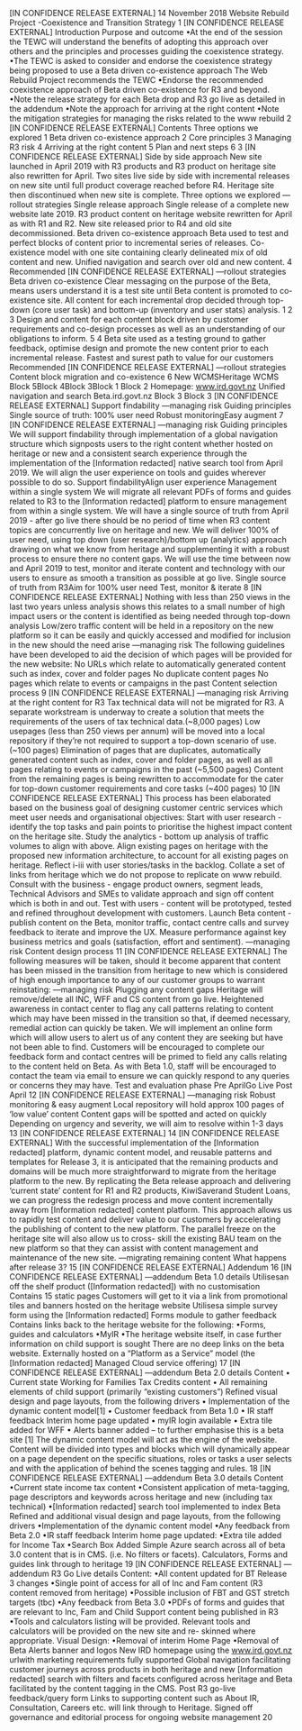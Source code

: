 \[IN CONFIDENCE RELEASE EXTERNAL\] 14 November 2018 Website Rebuild Project -Coexistence and Transition Strategy 1 \[IN CONFIDENCE RELEASE EXTERNAL\] Introduction Purpose and outcome •At the end of the session the TEWC will understand the benefits of adopting this approach over others and the principles and processes guiding the coexistence strategy. •The TEWC is asked to consider and endorse the coexistence strategy being proposed to use a Beta driven co-existence approach The Web Rebuild Project recommends the TEWC •Endorse the recommended coexistence approach of Beta driven co-existence for R3 and beyond. •Note the release strategy for each Beta drop and R3 go live as detailed in the addendum •Note the approach for arriving at the right content •Note the mitigation strategies for managing the risks related to the www rebuild 2 \[IN CONFIDENCE RELEASE EXTERNAL\] Contents Three options we explored 1 Beta driven co-existence approach 2 Core principles 3 Managing R3 risk 4 Arriving at the right content 5 Plan and next steps 6 3 \[IN CONFIDENCE RELEASE EXTERNAL\] Side by side approach New site launched in April 2019 with R3 products and R3 product on heritage site also rewritten for April. Two sites live side by side with incremental releases on new site until full product coverage reached before R4. Heritage site then discontinued when new site is complete. Three options we explored —rollout strategies Single release approach Single release of a complete new website late 2019. R3 product content on heritage website rewritten for April as with R1 and R2. New site released prior to R4 and old site decommissioned. Beta driven co-existence approach Beta used to test and perfect blocks of content prior to incremental series of releases. Co-existence model with one site containing clearly delineated mix of old content and new. Unified navigation and search over old and new content. 4 Recommended \[IN CONFIDENCE RELEASE EXTERNAL\] —rollout strategies Beta driven co-existence Clear messaging on the purpose of the Beta, means users understand it is a test site until Beta content is promoted to co- existence site. All content for each incremental drop decided through top-down (core user task) and bottom-up (inventory and user stats) analysis. 1 2 3 Design and content for each content block driven by customer requirements and co-design processes as well as an understanding of our obligations to inform. 5 4 Beta site used as a testing ground to gather feedback, optimise design and promote the new content prior to each incremental release. Fastest and surest path to value for our customers Recommended \[IN CONFIDENCE RELEASE EXTERNAL\] —rollout strategies Content block migration and co-existence 6 New WCMSHeritage WCMS Block 5Block 4Block 3Block 1 Block 2 Homepage: www.ird.govt.nz Unified navigation and search Beta.ird.govt.nz Block 3 Block 3 \[IN CONFIDENCE RELEASE EXTERNAL\] Support findability —managing risk Guiding principles Single source of truth: 100% user need Robust monitoringEasy augment 7 \[IN CONFIDENCE RELEASE EXTERNAL\] —managing risk Guiding principles We will support findability through implementation of a global navigation structure which signposts users to the right content whether hosted on heritage or new and a consistent search experience through the implementation of the \[Information redacted\] native search tool from April 2019. We will align the user experience on tools and guides wherever possible to do so. Support findabilityAlign user experience Management within a single system We will migrate all relevant PDFs of forms and guides related to R3 to the \[Information redacted\] platform to ensure management from within a single system. We will have a single source of truth from April 2019 - after go live there should be no period of time when R3 content topics are concurrently live on heritage and new. We will deliver 100% of user need, using top down (user research)/bottom up (analytics) approach drawing on what we know from heritage and supplementing it with a robust process to ensure there no content gaps. We will use the time between now and April 2019 to test, monitor and iterate content and technology with our users to ensure as smooth a transition as possible at go live. Single source of truth from R3Aim for 100% user need Test, monitor & iterate 8 \[IN CONFIDENCE RELEASE EXTERNAL\] Nothing with less than 250 views in the last two years unless analysis shows this relates to a small number of high impact users or the content is identified as being needed through top-down analysis Low/zero traffic content will be held in a repository on the new platform so it can be easily and quickly accessed and modified for inclusion in the new should the need arise —managing risk The following guidelines have been developed to aid the decision of which pages will be provided for the new website: No URLs which relate to automatically generated content such as index, cover and folder pages No duplicate content pages No pages which relate to events or campaigns in the past Content selection process 9 \[IN CONFIDENCE RELEASE EXTERNAL\] —managing risk Arriving at the right content for R3 Tax technical data will not be migrated for R3. A separate workstream is underway to create a solution that meets the requirements of the users of tax technical data.(~8,000 pages) Low usepages (less than 250 views per annum) will be moved into a local repository if they’re not required to support a top-down scenario of use. (~100 pages) Elimination of pages that are duplicates, automatically generated content such as index, cover and folder pages, as well as all pages relating to events or campaigns in the past (~5,500 pages) Content from the remaining pages is being rewritten to accommodate for the cater for top-down customer requirements and core tasks (~400 pages) 10 \[IN CONFIDENCE RELEASE EXTERNAL\] This process has been elaborated based on the business goal of designing customer centric services which meet user needs and organisational objectives: Start with user research - identify the top tasks and pain points to prioritise the highest impact content on the heritage site. Study the analytics - bottom up analysis of traffic volumes to align with above. Align existing pages on heritage with the proposed new information architecture, to account for all existing pages on heritage. Reflect i-iii with user stories/tasks in the backlog. Collate a set of links from heritage which we do not propose to replicate on www rebuild. Consult with the business - engage product owners, segment leads, Technical Advisors and SMEs to validate approach and sign off content which is both in and out. Test with users - content will be prototyped, tested and refined throughout development with customers. Launch Beta content -publish content on the Beta, monitor traffic, contact centre calls and survey feedback to iterate and improve the UX. Measure performance against key business metrics and goals (satisfaction, effort and sentiment). —managing risk Content design process 11 \[IN CONFIDENCE RELEASE EXTERNAL\] The following measures will be taken, should it become apparent that content has been missed in the transition from heritage to new which is considered of high enough importance to any of our customer groups to warrant reinstating: —managing risk Plugging any content gaps Heritage will remove/delete all INC, WFF and CS content from go live. Heightened awareness in contact center to flag any call patterns relating to content which may have been missed in the transition so that, if deemed necessary, remedial action can quickly be taken. We will implement an online form which will allow users to alert us of any content they are seeking but have not been able to find. Customers will be encouraged to complete our feedback form and contact centres will be primed to field any calls relating to the content held on Beta. As with Beta 1.0, staff will be encouraged to contact the team via email to ensure we can quickly respond to any queries or concerns they may have. Test and evaluation phase Pre AprilGo Live Post April 12 \[IN CONFIDENCE RELEASE EXTERNAL\] —managing risk Robust monitoring & easy augment Local repository will hold approx 100 pages of ‘low value’ content Content gaps will be spotted and acted on quickly Depending on urgency and severity, we will aim to resolve within 1-3 days 13 \[IN CONFIDENCE RELEASE EXTERNAL\] 14 \[IN CONFIDENCE RELEASE EXTERNAL\] With the successful implementation of the \[Information redacted\] platform, dynamic content model, and reusable patterns and templates for Release 3, it is anticipated that the remaining products and domains will be much more straightforward to migrate from the heritage platform to the new. By replicating the Beta release approach and delivering ‘current state’ content for R1 and R2 products, KiwiSaverand Student Loans, we can progress the redesign process and move content incrementally away from \[Information redacted\] content platform. This approach allows us to rapidly test content and deliver value to our customers by accelerating the publishing of content to the new platform. The parallel freeze on the heritage site will also allow us to cross- skill the existing BAU team on the new platform so that they can assist with content management and maintenance of the new site. —migrating remaining content What happens after release 3? 15 \[IN CONFIDENCE RELEASE EXTERNAL\] Addendum 16 \[IN CONFIDENCE RELEASE EXTERNAL\] —addendum Beta 1.0 details Utilisesan off the shelf product (\[Information redacted\]) with no customisation Contains 15 static pages Customers will get to it via a link from promotional tiles and banners hosted on the heritage website Utilisesa simple survey form using the \[Information redacted\] Forms module to gather feedback Contains links back to the heritage website for the following: •Forms, guides and calculators •MyIR •The heritage website itself, in case further information on child support is sought There are no deep links on the beta website. Externally hosted on a “Platform as a Service” model (the \[Information redacted\] Managed Cloud service offering) 17 \[IN CONFIDENCE RELEASE EXTERNAL\] —addendum Beta 2.0 details Content • Current state Working for Families Tax Credits content • All remaining elements of child support (primarily “existing customers”) Refined visual design and page layouts, from the following drivers • Implementation of the dynamic content model\[1\] • Customer feedback from Beta 1.0 • IR staff feedback Interim home page updated • myIR login available • Extra tile added for WFF • Alerts banner added – to further emphasise this is a beta site \[1\] The dynamic content model will act as the engine of the website. Content will be divided into types and blocks which will dynamically appear on a page dependent on the specific situations, roles or tasks a user selects and with the application of behind the scenes tagging and rules. 18 \[IN CONFIDENCE RELEASE EXTERNAL\] —addendum Beta 3.0 details Content •Current state income tax content •Consistent application of meta-tagging, page descriptors and keywords across heritage and new (including tax technical) •\[Information redacted\] search tool implemented to index Beta Refined and additional visual design and page layouts, from the following drivers •Implementation of the dynamic content model •Any feedback from Beta 2.0 •IR staff feedback Interim home page updated: •Extra tile added for Income Tax •Search Box Added Simple Azure search across all of beta 3.0 content that is in CMS. (i.e. No filters or facets). Calculators, Forms and guides link through to heritage 19 \[IN CONFIDENCE RELEASE EXTERNAL\] —addendum R3 Go Live details Content: •All content updated for BT Release 3 changes •Single point of access for all of Inc and Fam content (R3 content removed from heritage) •Possible inclusion of FBT and GST stretch targets (tbc) •Any feedback from Beta 3.0 •PDFs of forms and guides that are relevant to Inc, Fam and Child Support content being published in R3 •Tools and calculators listing will be provided. Relevant tools and calculators will be provided on the new site and re- skinned where appropriate. Visual Design: •Removal of interim Home Page •Removal of Beta Alerts banner and logos New IRD homepage using the www.ird.govt.nz urlwith marketing requirements fully supported Global navigation facilitating customer journeys across products in both heritage and new \[Information redacted\] search with filters and facets configured across heritage and Beta facilitated by the content tagging in the CMS. Post R3 go-live feedback/query form Links to supporting content such as About IR, Consultation, Careers etc. will link through to Heritage. Signed off governance and editorial process for ongoing website management 20